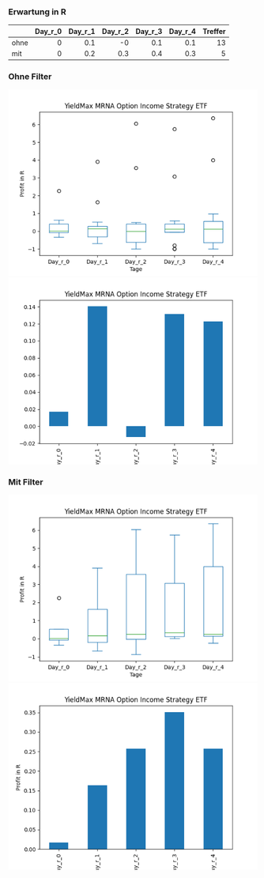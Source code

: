 ### Erwartung in R
|      |   Day_r_0 |   Day_r_1 |   Day_r_2 |   Day_r_3 |   Day_r_4 |   Treffer |
|:-----|----------:|----------:|----------:|----------:|----------:|----------:|
| ohne |         0 |       0.1 |      -0   |       0.1 |       0.1 |        13 |
| mit  |         0 |       0.2 |       0.3 |       0.4 |       0.3 |         5 |

### Ohne Filter
![image info](./data/MRNY_box_all.png)
![image info](./data/MRNY_median_all.png)

### Mit Filter
![image info](./data/MRNY_box_filtered.png)
![image info](./data/MRNY_median_filtered.png)